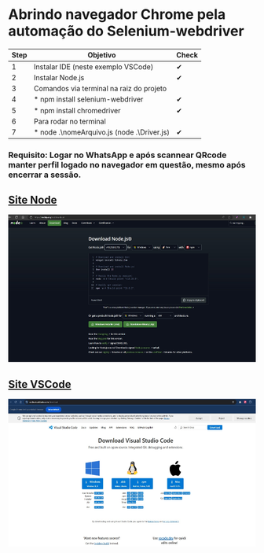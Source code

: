 # Abrindo navegador Chrome pela automação do Selenium-webdriver

| Step    | Objetivo                                                                                | Check |
| ------- | -------------------------------------------------------------------------------------   | ------|
|    1    | Instalar IDE (neste exemplo VSCode)                                                     |   ✔   |
|    2    | Instalar Node.js                                                                        |   ✔   |
|    3    | Comandos via terminal na raiz do projeto                                                        |
|    4    |   * npm install selenium-webdriver                                                      |   ✔   |
|    5    |   * npm install chromedriver                                                            |   ✔   |
|    6    | Para rodar no terminal                                                                          |
|    7    |   * node .\nomeArquivo.js    (node .\Driver.js)                                         |   ✔   |

### Requisito: Logar no WhatsApp e após scannear QRcode manter perfil logado no navegador em questão, mesmo após encerrar a sessão. 

## [Site Node](https://nodejs.org/en/download)

<img src="img/node.png" width="550" height="300">

## [Site VSCode](https://code.visualstudio.com/download)

<img src="img/vscode.png" width="550" height="300">
